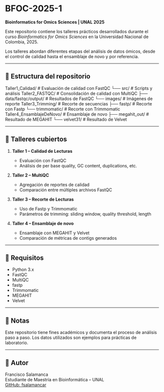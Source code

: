 # BFOC-2025-1

**Bioinformatics for Omics Sciences | UNAL 2025**

Este repositorio contiene los talleres prácticos desarrollados durante el curso _Bioinformatics for Omics Sciences_ en la Universidad Nacional de Colombia, 2025.

Los talleres abordan diferentes etapas del análisis de datos ómicos, desde el control de calidad hasta el ensamblaje de novo y por referencia.

---

## 📁 Estructura del repositorio

Taller1_Calidad/ # Evaluación de calidad con FastQC
└── src/ # Scripts y análisis
Taller2_FASTQC/ # Consolidación de calidad con MultiQC
├── data/fastqc/output/ # Resultados de FastQC
└── images/ # Imágenes de reporte
Taller3_Trimming/ # Recorte de secuencias
├── fastp/ # Recorte con Fastp
└── trimmomatic/ # Recorte con Trimmomatic
Taller4_EnsamblajeDeNovo/ # Ensamblaje de novo
├── megahit_out/ # Resultado de MEGAHIT
└── velvet31/ # Resultado de Velvet



---

## 🧪 Talleres cubiertos

1. **Taller 1 – Calidad de Lecturas**
   - Evaluación con FastQC
   - Análisis de per base quality, GC content, duplications, etc.

2. **Taller 2 – MultiQC**
   - Agregación de reportes de calidad
   - Comparación entre múltiples archivos FastQC

3. **Taller 3 – Recorte de Lecturas**
   - Uso de Fastp y Trimmomatic
   - Parámetros de trimming: sliding window, quality threshold, length

4. **Taller 4 – Ensamblaje de novo**
   - Ensamblaje con MEGAHIT y Velvet
   - Comparación de métricas de contigs generados

---

## 📌 Requisitos

- Python 3.x
- FastQC
- MultiQC
- fastp
- Trimmomatic
- MEGAHIT
- Velvet

---

## 📘 Notas

Este repositorio tiene fines académicos y documenta el proceso de análisis paso a paso. Los datos utilizados son ejemplos para prácticas de laboratorio.

---

## 👤 Autor

Francisco Salamanca  
Estudiante de Maestría en Bioinformática – UNAL  
[GitHub: fsalamancar](https://github.com/fsalamancar)
